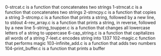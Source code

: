 0-strcat.c is a function that concatenates two strings
1-strncat.c is a function that concatenates two strings
2-strncpy.c is  a function that copies a string
3-strcmp.c is a function that prints a string, followed by a new line, to stdout
4-rev_array.c is a function that prints a string, in reverse, followed by a new line
5-string_toupper.c is a function that changes all lowercase letters of a string to uppercase
6-cap_string.c is a function that capitalizes all words of a string
7-leet.c encodes string into 1337
102-magic.c function that performs magic
103-infinite_add.c is a function that adds two numbers
104-print_buffer.c is a function that prints a buffer
